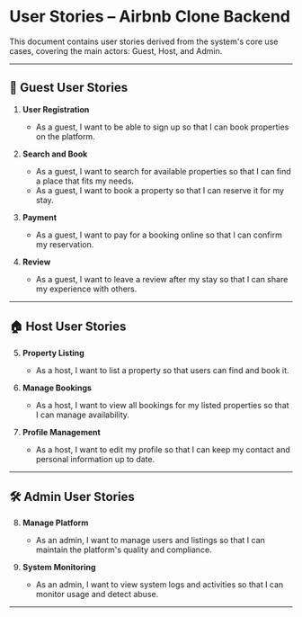 # User Stories – Airbnb Clone Backend

This document contains user stories derived from the system's core use cases, covering the main actors: Guest, Host, and Admin.

---

## 🧑 Guest User Stories

1. **User Registration**
   - As a guest, I want to be able to sign up so that I can book properties on the platform.

2. **Search and Book**
   - As a guest, I want to search for available properties so that I can find a place that fits my needs.
   - As a guest, I want to book a property so that I can reserve it for my stay.

3. **Payment**
   - As a guest, I want to pay for a booking online so that I can confirm my reservation.

4. **Review**
   - As a guest, I want to leave a review after my stay so that I can share my experience with others.

---

## 🏠 Host User Stories

5. **Property Listing**
   - As a host, I want to list a property so that users can find and book it.

6. **Manage Bookings**
   - As a host, I want to view all bookings for my listed properties so that I can manage availability.

7. **Profile Management**
   - As a host, I want to edit my profile so that I can keep my contact and personal information up to date.

---

## 🛠️ Admin User Stories

8. **Manage Platform**
   - As an admin, I want to manage users and listings so that I can maintain the platform's quality and compliance.

9. **System Monitoring**
   - As an admin, I want to view system logs and activities so that I can monitor usage and detect abuse.

---

